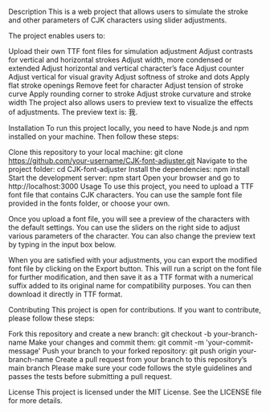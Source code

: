 
Description
This is a web project that allows users to simulate the stroke and other parameters of CJK characters using slider adjustments. 

The project enables users to:

Upload their own TTF font files for simulation adjustment
Adjust contrasts for vertical and horizontal strokes
Adjust width, more condensed or extended
Adjust horizontal and vertical character’s face
Adjust counter
Adjust vertical for visual gravity
Adjust softness of stroke and dots
Apply flat stroke openings
Remove feet for character
Adjust tension of stroke curve
Apply rounding corner to stroke
Adjust stroke curvature and stroke width
The project also allows users to preview text to visualize the effects of adjustments. The preview text is: 我.

Installation
To run this project locally, you need to have Node.js and npm installed on your machine. Then follow these steps:

Clone this repository to your local machine: git clone https://github.com/your-username/CJK-font-adjuster.git
Navigate to the project folder: cd CJK-font-adjuster
Install the dependencies: npm install
Start the development server: npm start
Open your browser and go to http://localhost:3000
Usage
To use this project, you need to upload a TTF font file that contains CJK characters. You can use the sample font file provided in the fonts folder, or choose your own.

Once you upload a font file, you will see a preview of the characters with the default settings. You can use the sliders on the right side to adjust various parameters of the character. You can also change the preview text by typing in the input box below.

When you are satisfied with your adjustments, you can export the modified font file by clicking on the Export button. This will run a script on the font file for further modification, and then save it as a TTF format with a numerical suffix added to its original name for compatibility purposes. You can then download it directly in TTF format.

Contributing
This project is open for contributions. If you want to contribute, please follow these steps:

Fork this repository and create a new branch: git checkout -b your-branch-name
Make your changes and commit them: git commit -m 'your-commit-message'
Push your branch to your forked repository: git push origin your-branch-name
Create a pull request from your branch to this repository’s main branch
Please make sure your code follows the style guidelines and passes the tests before submitting a pull request.

License
This project is licensed under the MIT License. See the LICENSE file for more details.